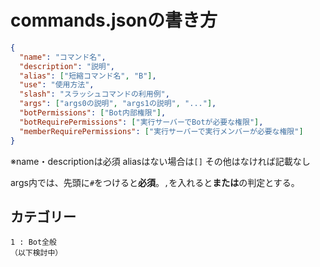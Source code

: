 # commands.jsonの書き方

```json
{
  "name": "コマンド名",
  "description": "説明",
  "alias": ["短縮コマンド名", "B"],
  "use": "使用方法",
  "slash": "スラッシュコマンドの利用例",
  "args": ["args0の説明", "args1の説明", "..."],
  "botPermissions": ["Bot内部権限"],
  "botRequirePermissions": ["実行サーバーでBotが必要な権限"],
  "memberRequirePermissions": ["実行サーバーで実行メンバーが必要な権限"]
}
```

※name・descriptionは必須 aliasはない場合は`[]` その他はなければ記載なし

args内では、先頭に`#`をつけると**必須**。`,`を入れると**または**の判定とする。

## カテゴリー
```
1 : Bot全般
（以下検討中）
```
